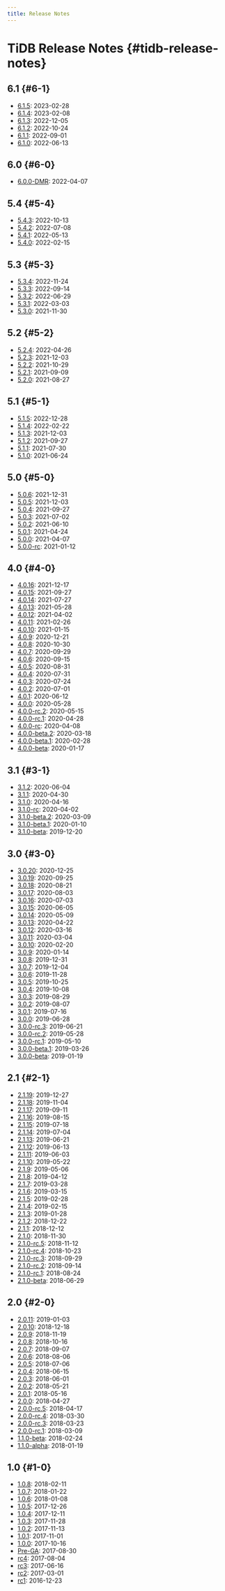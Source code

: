 ```yaml
---
title: Release Notes
---
```


# TiDB Release Notes {#tidb-release-notes}

## 6.1 {#6-1}

-   [6.1.5](/releases/release-6.1.5.md): 2023-02-28
-   [6.1.4](/releases/release-6.1.4.md): 2023-02-08
-   [6.1.3](/releases/release-6.1.3.md): 2022-12-05
-   [6.1.2](/releases/release-6.1.2.md): 2022-10-24
-   [6.1.1](/releases/release-6.1.1.md): 2022-09-01
-   [6.1.0](/releases/release-6.1.0.md): 2022-06-13

## 6.0 {#6-0}

-   [6.0.0-DMR](/releases/release-6.0.0-dmr.md): 2022-04-07

## 5.4 {#5-4}

-   [5.4.3](/releases/release-5.4.3.md): 2022-10-13
-   [5.4.2](/releases/release-5.4.2.md): 2022-07-08
-   [5.4.1](/releases/release-5.4.1.md): 2022-05-13
-   [5.4.0](/releases/release-5.4.0.md): 2022-02-15

## 5.3 {#5-3}

-   [5.3.4](/releases/release-5.3.4.md): 2022-11-24
-   [5.3.3](/releases/release-5.3.3.md): 2022-09-14
-   [5.3.2](/releases/release-5.3.2.md): 2022-06-29
-   [5.3.1](/releases/release-5.3.1.md): 2022-03-03
-   [5.3.0](/releases/release-5.3.0.md): 2021-11-30

## 5.2 {#5-2}

-   [5.2.4](/releases/release-5.2.4.md): 2022-04-26
-   [5.2.3](/releases/release-5.2.3.md): 2021-12-03
-   [5.2.2](/releases/release-5.2.2.md): 2021-10-29
-   [5.2.1](/releases/release-5.2.1.md): 2021-09-09
-   [5.2.0](/releases/release-5.2.0.md): 2021-08-27

## 5.1 {#5-1}

-   [5.1.5](/releases/release-5.1.5.md): 2022-12-28
-   [5.1.4](/releases/release-5.1.4.md): 2022-02-22
-   [5.1.3](/releases/release-5.1.3.md): 2021-12-03
-   [5.1.2](/releases/release-5.1.2.md): 2021-09-27
-   [5.1.1](/releases/release-5.1.1.md): 2021-07-30
-   [5.1.0](/releases/release-5.1.0.md): 2021-06-24

## 5.0 {#5-0}

-   [5.0.6](/releases/release-5.0.6.md): 2021-12-31
-   [5.0.5](/releases/release-5.0.5.md): 2021-12-03
-   [5.0.4](/releases/release-5.0.4.md): 2021-09-27
-   [5.0.3](/releases/release-5.0.3.md): 2021-07-02
-   [5.0.2](/releases/release-5.0.2.md): 2021-06-10
-   [5.0.1](/releases/release-5.0.1.md): 2021-04-24
-   [5.0.0](/releases/release-5.0.0.md): 2021-04-07
-   [5.0.0-rc](/releases/release-5.0.0-rc.md): 2021-01-12

## 4.0 {#4-0}

-   [4.0.16](/releases/release-4.0.16.md): 2021-12-17
-   [4.0.15](/releases/release-4.0.15.md): 2021-09-27
-   [4.0.14](/releases/release-4.0.14.md): 2021-07-27
-   [4.0.13](/releases/release-4.0.13.md): 2021-05-28
-   [4.0.12](/releases/release-4.0.12.md): 2021-04-02
-   [4.0.11](/releases/release-4.0.11.md): 2021-02-26
-   [4.0.10](/releases/release-4.0.10.md): 2021-01-15
-   [4.0.9](/releases/release-4.0.9.md): 2020-12-21
-   [4.0.8](/releases/release-4.0.8.md): 2020-10-30
-   [4.0.7](/releases/release-4.0.7.md): 2020-09-29
-   [4.0.6](/releases/release-4.0.6.md): 2020-09-15
-   [4.0.5](/releases/release-4.0.5.md): 2020-08-31
-   [4.0.4](/releases/release-4.0.4.md): 2020-07-31
-   [4.0.3](/releases/release-4.0.3.md): 2020-07-24
-   [4.0.2](/releases/release-4.0.2.md): 2020-07-01
-   [4.0.1](/releases/release-4.0.1.md): 2020-06-12
-   [4.0.0](/releases/release-4.0-ga.md): 2020-05-28
-   [4.0.0-rc.2](/releases/release-4.0.0-rc.2.md): 2020-05-15
-   [4.0.0-rc.1](/releases/release-4.0.0-rc.1.md): 2020-04-28
-   [4.0.0-rc](/releases/release-4.0.0-rc.md): 2020-04-08
-   [4.0.0-beta.2](/releases/release-4.0.0-beta.2.md): 2020-03-18
-   [4.0.0-beta.1](/releases/release-4.0.0-beta.1.md): 2020-02-28
-   [4.0.0-beta](/releases/release-4.0.0-beta.md): 2020-01-17

## 3.1 {#3-1}

-   [3.1.2](/releases/release-3.1.2.md): 2020-06-04
-   [3.1.1](/releases/release-3.1.1.md): 2020-04-30
-   [3.1.0](/releases/release-3.1.0-ga.md): 2020-04-16
-   [3.1.0-rc](/releases/release-3.1.0-rc.md): 2020-04-02
-   [3.1.0-beta.2](/releases/release-3.1.0-beta.2.md): 2020-03-09
-   [3.1.0-beta.1](/releases/release-3.1.0-beta.1.md): 2020-01-10
-   [3.1.0-beta](/releases/release-3.1.0-beta.md): 2019-12-20

## 3.0 {#3-0}

-   [3.0.20](/releases/release-3.0.20.md): 2020-12-25
-   [3.0.19](/releases/release-3.0.19.md): 2020-09-25
-   [3.0.18](/releases/release-3.0.18.md): 2020-08-21
-   [3.0.17](/releases/release-3.0.17.md): 2020-08-03
-   [3.0.16](/releases/release-3.0.16.md): 2020-07-03
-   [3.0.15](/releases/release-3.0.15.md): 2020-06-05
-   [3.0.14](/releases/release-3.0.14.md): 2020-05-09
-   [3.0.13](/releases/release-3.0.13.md): 2020-04-22
-   [3.0.12](/releases/release-3.0.12.md): 2020-03-16
-   [3.0.11](/releases/release-3.0.11.md): 2020-03-04
-   [3.0.10](/releases/release-3.0.10.md): 2020-02-20
-   [3.0.9](/releases/release-3.0.9.md): 2020-01-14
-   [3.0.8](/releases/release-3.0.8.md): 2019-12-31
-   [3.0.7](/releases/release-3.0.7.md): 2019-12-04
-   [3.0.6](/releases/release-3.0.6.md): 2019-11-28
-   [3.0.5](/releases/release-3.0.5.md): 2019-10-25
-   [3.0.4](/releases/release-3.0.4.md): 2019-10-08
-   [3.0.3](/releases/release-3.0.3.md): 2019-08-29
-   [3.0.2](/releases/release-3.0.2.md): 2019-08-07
-   [3.0.1](/releases/release-3.0.1.md): 2019-07-16
-   [3.0.0](/releases/release-3.0-ga.md): 2019-06-28
-   [3.0.0-rc.3](/releases/release-3.0.0-rc.3.md): 2019-06-21
-   [3.0.0-rc.2](/releases/release-3.0.0-rc.2.md): 2019-05-28
-   [3.0.0-rc.1](/releases/release-3.0.0-rc.1.md): 2019-05-10
-   [3.0.0-beta.1](/releases/release-3.0.0-beta.1.md): 2019-03-26
-   [3.0.0-beta](/releases/release-3.0-beta.md): 2019-01-19

## 2.1 {#2-1}

-   [2.1.19](/releases/release-2.1.19.md): 2019-12-27
-   [2.1.18](/releases/release-2.1.18.md): 2019-11-04
-   [2.1.17](/releases/release-2.1.17.md): 2019-09-11
-   [2.1.16](/releases/release-2.1.16.md): 2019-08-15
-   [2.1.15](/releases/release-2.1.15.md): 2019-07-18
-   [2.1.14](/releases/release-2.1.14.md): 2019-07-04
-   [2.1.13](/releases/release-2.1.13.md): 2019-06-21
-   [2.1.12](/releases/release-2.1.12.md): 2019-06-13
-   [2.1.11](/releases/release-2.1.11.md): 2019-06-03
-   [2.1.10](/releases/release-2.1.10.md): 2019-05-22
-   [2.1.9](/releases/release-2.1.9.md): 2019-05-06
-   [2.1.8](/releases/release-2.1.8.md): 2019-04-12
-   [2.1.7](/releases/release-2.1.7.md): 2019-03-28
-   [2.1.6](/releases/release-2.1.6.md): 2019-03-15
-   [2.1.5](/releases/release-2.1.5.md): 2019-02-28
-   [2.1.4](/releases/release-2.1.4.md): 2019-02-15
-   [2.1.3](/releases/release-2.1.3.md): 2019-01-28
-   [2.1.2](/releases/release-2.1.2.md): 2018-12-22
-   [2.1.1](/releases/release-2.1.1.md): 2018-12-12
-   [2.1.0](/releases/release-2.1-ga.md): 2018-11-30
-   [2.1.0-rc.5](/releases/release-2.1-rc.5.md): 2018-11-12
-   [2.1.0-rc.4](/releases/release-2.1-rc.4.md): 2018-10-23
-   [2.1.0-rc.3](/releases/release-2.1-rc.3.md): 2018-09-29
-   [2.1.0-rc.2](/releases/release-2.1-rc.2.md): 2018-09-14
-   [2.1.0-rc.1](/releases/release-2.1-rc.1.md): 2018-08-24
-   [2.1.0-beta](/releases/release-2.1-beta.md): 2018-06-29

## 2.0 {#2-0}

-   [2.0.11](/releases/release-2.0.11.md): 2019-01-03
-   [2.0.10](/releases/release-2.0.10.md): 2018-12-18
-   [2.0.9](/releases/release-2.0.9.md): 2018-11-19
-   [2.0.8](/releases/release-2.0.8.md): 2018-10-16
-   [2.0.7](/releases/release-2.0.7.md): 2018-09-07
-   [2.0.6](/releases/release-2.0.6.md): 2018-08-06
-   [2.0.5](/releases/release-2.0.5.md): 2018-07-06
-   [2.0.4](/releases/release-2.0.4.md): 2018-06-15
-   [2.0.3](/releases/release-2.0.3.md): 2018-06-01
-   [2.0.2](/releases/release-2.0.2.md): 2018-05-21
-   [2.0.1](/releases/release-2.0.1.md): 2018-05-16
-   [2.0.0](/releases/release-2.0-ga.md): 2018-04-27
-   [2.0.0-rc.5](/releases/release-2.0-rc.5.md): 2018-04-17
-   [2.0.0-rc.4](/releases/release-2.0-rc.4.md): 2018-03-30
-   [2.0.0-rc.3](/releases/release-2.0-rc.3.md): 2018-03-23
-   [2.0.0-rc.1](/releases/release-2.0-rc.1.md): 2018-03-09
-   [1.1.0-beta](/releases/release-1.1-beta.md): 2018-02-24
-   [1.1.0-alpha](/releases/release-1.1-alpha.md): 2018-01-19

## 1.0 {#1-0}

-   [1.0.8](/releases/release-1.0.8.md): 2018-02-11
-   [1.0.7](/releases/release-1.0.7.md): 2018-01-22
-   [1.0.6](/releases/release-1.0.6.md): 2018-01-08
-   [1.0.5](/releases/release-1.0.5.md): 2017-12-26
-   [1.0.4](/releases/release-1.0.4.md): 2017-12-11
-   [1.0.3](/releases/release-1.0.3.md): 2017-11-28
-   [1.0.2](/releases/release-1.0.2.md): 2017-11-13
-   [1.0.1](/releases/release-1.0.1.md): 2017-11-01
-   [1.0.0](/releases/release-1.0-ga.md): 2017-10-16
-   [Pre-GA](/releases/release-pre-ga.md): 2017-08-30
-   [rc4](/releases/release-rc.4.md): 2017-08-04
-   [rc3](/releases/release-rc.3.md): 2017-06-16
-   [rc2](/releases/release-rc.2.md): 2017-03-01
-   [rc1](/releases/release-rc.1.md): 2016-12-23
